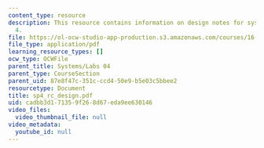 ```yaml
---
content_type: resource
description: This resource contains information on design notes for systems problem
  4.
file: https://ol-ocw-studio-app-production.s3.amazonaws.com/courses/16-01-unified-engineering-i-ii-iii-iv-fall-2005-spring-2006/cadbb3d171359f268d67eda9ee630146_sp4_rc_design.pdf
file_type: application/pdf
learning_resource_types: []
ocw_type: OCWFile
parent_title: Systems/Labs 04
parent_type: CourseSection
parent_uid: 87e8f47c-351c-ccd4-50e9-b5e03c5bbee2
resourcetype: Document
title: sp4_rc_design.pdf
uid: cadbb3d1-7135-9f26-8d67-eda9ee630146
video_files:
  video_thumbnail_file: null
video_metadata:
  youtube_id: null
---
```

